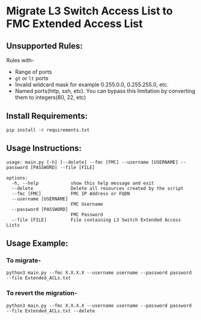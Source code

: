 # Migrate L3 Switch Access List to FMC Extended Access List

## Unsupported Rules:
Rules with-
* Range of ports
* `gt` or `lt` ports
* Invalid wildcard mask for example 0.255.0.0, 0.255.255.0, etc.
* Named ports(http, ssh, etc). You can bypass this limitation by converting them to integers(80, 22, etc)

## Install Requirements:
```
pip install -r requirements.txt
```

## Usage Instructions:
```
usage: main.py [-h] [--delete] --fmc [FMC] --username [USERNAME] --password [PASSWORD] --file [FILE]

options:
  -h, --help            show this help message and exit
  --delete              Delete all resources created by the script
  --fmc [FMC]           FMC IP Address or FQDN
  --username [USERNAME]
                        FMC Username
  --password [PASSWORD]
                        FMC Password
  --file [FILE]         File containing L3 Switch Extended Access Lists
```

## Usage Example:

### To migrate-
```
python3 main.py --fmc X.X.X.X --username username --password password --file Extended_ACLs.txt
```

### To revert the migration-
```
python3 main.py --fmc X.X.X.X --username username --password password --file Extended_ACLs.txt --delete
```